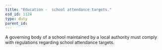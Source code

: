 ```yaml
---
title: "Education -  school attendance targets."
esd_id: 1124
type: duty
parent_id:  
---
```


A governing body of a school maintained by a local authority must comply with regulations regarding school attendance targets.


